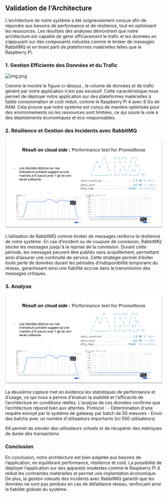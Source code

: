 ## Validation de l'Architecture

L'architecture de notre système a été soigneusement conçue afin de répondre aux besoins de performance et de résilience,
tout en optimisant les ressources. Les résultats des analyses démontrent que notre architecture est capable de gérer 
efficacement le trafic et les données en s’appuyant sur des composants robustes comme le broker de messages RabbitMQ 
et en tirant parti de plateformes matérielles telles que le Raspberry Pi.

### 1. Gestion Efficiente des Données et du Trafic
![img.png](img.png)

Comme le montre le figure ci-dessus , le volume de données et de trafic généré par notre application n'est pas excessif. 
Cette caractéristique nous permet de déployer notre application sur des plateformes matérielles à faible consommation 
et coût réduit, comme le Raspberry Pi 4 avec 8 Go de RAM. Cela prouve que notre système est conçu de manière optimisée 
pour des environnements où les ressources sont limitées, ce qui ouvre la voie à des déploiements économiques et éco-responsables.

### 2. Résilience et Gestion des Incidents avec RabbitMQ

![alt text](image.png)

L’utilisation de RabbitMQ comme broker de messages renforce la résilience de notre système. En cas d’incident ou de 
coupure de connexion, RabbitMQ stocke les messages jusqu'à la reprise de la connexion. Durant cette période, les messages
peuvent être publiés sans acquittement, permettant ainsi d’assurer une continuité de service. Cette stratégie
permet d’éviter toute perte de données durant les périodes d’indisponibilité temporaire du réseau, garantissant ainsi une 
fiabilité accrue dans la transmission des messages critiques.

### 3. Analyse

![alt text](image.png)

La deuxième capture met en évidence les statistiques de performance et d’usage, ce qui nous a permis d'évaluer la stabilité 
et l'efficacité de l’architecture en conditions réelles. L'analyse de ces données confirme que l’architecture répond bien aux attentes. 
Protocol :
    - Détermination d'une requête envoyé par le système de gateway par batch de 50 mesures
    - Envoi des batchs avec un nombre d'utilisateurs importants (ici 500 utilisateurs)
    
K6 permet de simuler des utilisateurs virtuels et de récupérer des métriques de durée des transactions.

### Conclusion

En conclusion, notre architecture est bien adaptée aux besoins de l’application, en équilibrant performance, résilience 
et coût. La possibilité de déployer l’application sur des appareils modestes comme le Raspberry Pi 4 réduit les contraintes 
matérielles et permet une implantation économique. De plus, la gestion robuste des incidents avec RabbitMQ garantit que 
les données ne sont pas perdues en cas de défaillance réseau, renforçant ainsi la fiabilité globale du système.

